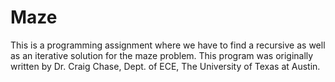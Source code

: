 # Maze
This is a programming assignment where we have to find a recursive as well as an iterative solution for the maze problem. This program was originally written by Dr. Craig Chase, Dept. of ECE, The University of Texas at Austin.